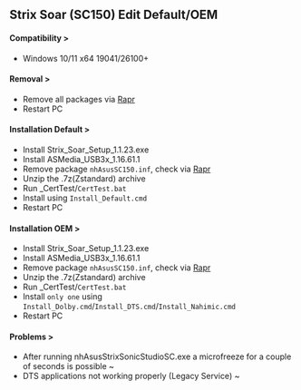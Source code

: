 ## Strix Soar (SC150) Edit Default/OEM
#### Compatibility >
- Windows 10/11 x64 19041/26100+
#### Removal >
- Remove all packages via [Rapr][DriverStoreExplorer]
- Restart PC
#### Installation Default >
- Install Strix_Soar_Setup_1.1.23.exe
- Install ASMedia_USB3x_1.16.61.1
- Remove package `nhAsusSC150.inf`, check via [Rapr][DriverStoreExplorer]
- Unzip the .7z(Zstandard) archive
- Run _CertTest/`CertTest.bat`
- Install using `Install_Default.cmd`
- Restart PC
#### Installation OEM >
- Install Strix_Soar_Setup_1.1.23.exe
- Install ASMedia_USB3x_1.16.61.1
- Remove package `nhAsusSC150.inf`, check via [Rapr][DriverStoreExplorer]
- Unzip the .7z(Zstandard) archive
- Run _CertTest/`CertTest.bat`
- Install `only one` using `Install_Dolby.cmd`/`Install_DTS.cmd`/`Install_Nahimic.cmd`
- Restart PC
#### Problems >
- After running nhAsusStrixSonicStudioSC.exe a microfreeze for a couple of seconds is possible ~
- DTS applications not working properly (Legacy Service) ~

[DriverStoreExplorer]: https://github.com/lostindark/DriverStoreExplorer
